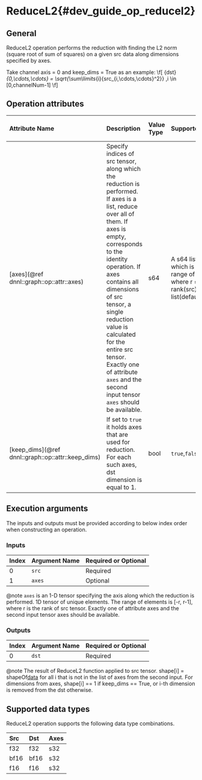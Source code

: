 ReduceL2{#dev_guide_op_reducel2}
================================

## General

ReduceL2 operation performs the reduction with finding the L2 norm (square root
of sum of squares) on a given src data along dimensions specified by axes.

Take channel axis = 0 and keep_dims = True as an example:
  \f[ {dst}_{0,\cdots,\cdots} =
  \sqrt{\sum\limits_{i}{src_{i,\cdots,\cdots}^2}} ,i \in [0,channelNum-1] \f]

## Operation attributes

| Attribute Name                                     | Description                                                                                                                                                                                                                                                                                                                                                                          | Value Type | Supported Values                                                                               | Required or Optional |
|:---------------------------------------------------|:-------------------------------------------------------------------------------------------------------------------------------------------------------------------------------------------------------------------------------------------------------------------------------------------------------------------------------------------------------------------------------------|:-----------|:-----------------------------------------------------------------------------------------------|:----------------------|
| [axes](@ref dnnl::graph::op::attr::axes)           | Specify indices of src tensor, along which the reduction is performed. If axes is a list, reduce over all of them. If axes is empty, corresponds to the identity operation. If axes contains all dimensions of src tensor, a single reduction value is calculated for the entire src tensor. Exactly one of attribute `axes` and the second input tensor `axes` should be available. | s64        | A s64 list values which is in the range of [-r, r-1] where r = rank(src). Empty list(default)  | Optional              |
| [keep_dims](@ref dnnl::graph::op::attr::keep_dims) | If set to `true` it holds axes that are used for reduction. For each such axes, dst dimension is equal to 1.                                                                                                                                                                                                                                                                         | bool       | `true`,`false`(default)                                                                        | Optional              |

## Execution arguments

The inputs and outputs must be provided according to below index order when
constructing an operation.

### Inputs

| Index | Argument Name | Required or Optional |
|:------|:--------------|:---------------------|
| 0     | `src`         | Required             |
| 1     | `axes`        | Optional             |

@note `axes` is an 1-D tensor specifying the axis along which the reduction is
performed. 1D tensor of unique elements. The range of elements is [-r, r-1],
where r is the rank of src tensor. Exactly one of attribute axes and the second
input tensor axes should be available.

### Outputs

| Index | Argument Name | Required or Optional |
|:------|:--------------|:---------------------|
| 0     | `dst`         | Required             |

@note The result of ReduceL2 function applied to src tensor. shape[i] =
shapeOf[data](i) for all i that is not in the list of axes from the second
input. For dimensions from axes, shape[i] == 1 if keep_dims == True, or i-th
dimension is removed from the dst otherwise.

## Supported data types

ReduceL2 operation supports the following data type combinations.

| Src  | Dst  | Axes |
|:-----|:-----|:-----|
| f32  | f32  | s32  |
| bf16 | bf16 | s32  |
| f16  | f16  | s32  |

